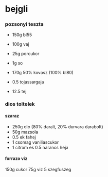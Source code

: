 # bejgli

### pozsonyi teszta

- 150g bl55
- 100g vaj
- 25g porcukor
- 1g so

- 170g 50% kovasz (100% bl80)
- 0.5 tojassargaja
- 12.5 tej

### dios toltelek

#### szaraz

- 250g dio (80% daralt, 20% durvara darabolt)
- 50g mazsola
- 0.5 ek fahej
- 1 csomag vaniliascukor
- 1 citrom es 0.5 narancs heja

#### forrazo viz

150g cukor
75g viz
5 szegfuszeg